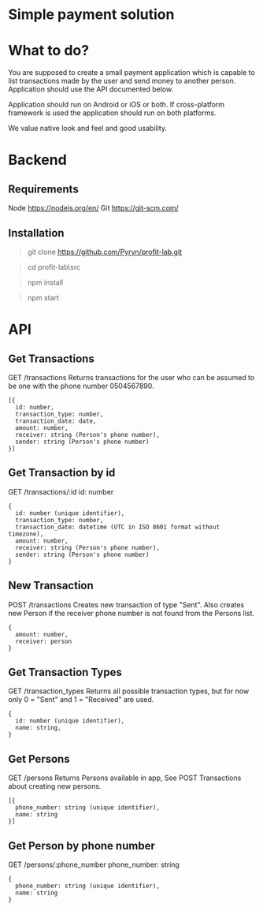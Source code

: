 # Simple payment solution

What to do?
=====================
You are supposed to create a small payment application which is capable to list transactions made by the user and send money to another person. Application should use the API documented below. 

Application should run on Android or iOS or both. If cross-platform framework is used the application should run on both platforms.

We value native look and feel and good usability.

Backend
=====================

Requirements
---------------------
Node
https://nodejs.org/en/
Git
https://git-scm.com/

Installation
---------------------
> git clone https://github.com/Pyryn/profit-lab.git

> cd profit-lab\src

> npm install

> npm start

API
=====================

Get Transactions
---------------------
GET /transactions
Returns transactions for the user who can be assumed to be one with the phone number 0504567890.
```
[{
  id: number,
  transaction_type: number,
  transaction_date: date,
  amount: number,
  receiver: string (Person's phone number),
  sender: string (Person's phone number) 
}]
```

Get Transaction by id 
---------------------
GET /transactions/:id
id: number

```
{
  id: number (unique identifier),
  transaction_type: number,
  transaction_date: datetime (UTC in ISO 8601 format without timezone),
  amount: number,
  receiver: string (Person's phone number),
  sender: string (Person's phone number)
}
```

New Transaction
---------------------
POST /transactions
Creates new transaction of type "Sent". Also creates new Person if the receiver phone number is not found from the Persons list.

```
{
  amount: number,
  receiver: person
}
```

Get Transaction Types
---------------------
GET /transaction_types
Returns all possible transaction types, but for now only 0 = "Sent" and 1 = "Received" are used.

```
{
  id: number (unique identifier),
  name: string,
}
```

Get Persons
---------------------
GET /persons
Returns Persons available in app, See POST Transactions about creating new persons.

```
[{
  phone_number: string (unique identifier),
  name: string
}]
```

Get Person by phone number
---------------------
GET /persons/:phone_number
phone_number: string
```
{
  phone_number: string (unique identifier),
  name: string
}
```

